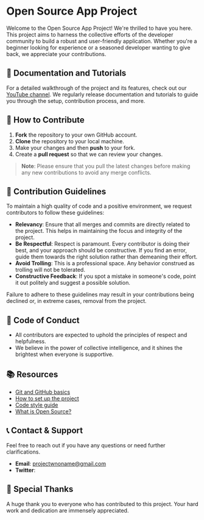 # Open Source App Project

Welcome to the Open Source App Project! We're thrilled to have you here. This project aims to harness the collective efforts of the developer community to build a robust and user-friendly application. Whether you're a beginner looking for experience or a seasoned developer wanting to give back, we appreciate your contributions.

## 🎥 Documentation and Tutorials

For a detailed walkthrough of the project and its features, check out our [YouTube channel](https://www.youtube.com/channel/UCJOg1YChJeVoK3k84UHq6rg). We regularly release documentation and tutorials to guide you through the setup, contribution process, and more.

## 🤝 How to Contribute

1. **Fork** the repository to your own GitHub account.
2. **Clone** the repository to your local machine.
3. Make your changes and then **push** to your fork.
4. Create a **pull request** so that we can review your changes.

> **Note**: Please ensure that you pull the latest changes before making any new contributions to avoid any merge conflicts.

## 📜 Contribution Guidelines

To maintain a high quality of code and a positive environment, we request contributors to follow these guidelines:

- **Relevancy**: Ensure that all merges and commits are directly related to the project. This helps in maintaining the focus and integrity of the project.
- **Be Respectful**: Respect is paramount. Every contributor is doing their best, and your approach should be constructive. If you find an error, guide them towards the right solution rather than demeaning their effort.
- **Avoid Trolling**: This is a professional space. Any behavior construed as trolling will not be tolerated.
- **Constructive Feedback**: If you spot a mistake in someone's code, point it out politely and suggest a possible solution.

Failure to adhere to these guidelines may result in your contributions being declined or, in extreme cases, removal from the project.

## 📌 Code of Conduct

* All contributors are expected to uphold the principles of respect and helpfulness. 
* We believe in the power of collective intelligence, and it shines the brightest when everyone is supportive.

## 📚 Resources

- [Git and GitHub basics](https://www.freecodecamp.org/news/introduction-to-git-and-github/)
- [How to set up the project](https://docs.github.com/en/issues/planning-and-tracking-with-projects/creating-projects/creating-a-project)
- [Code style guide](https://www.swift.org/documentation/)
- [What is Open Source?](https://opensource.com/resources/what-open-source)

## 📞 Contact & Support

Feel free to reach out if you have any questions or need further clarifications.

- **Email**: [projectwnoname@gmail.com](mailto:projectwnoname@gmail.com)
- **Twitter**: [](https://twitter.com/YourHandle)

## 🌟 Special Thanks

A huge thank you to everyone who has contributed to this project. Your hard work and dedication are immensely appreciated.
